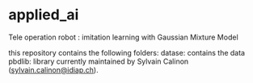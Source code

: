 # applied_ai
Tele operation robot : imitation learning with Gaussian Mixture Model



this repository contains the following folders:
datase: contains the data
pbdlib: library currently maintained by Sylvain Calinon (sylvain.calinon@idiap.ch).
